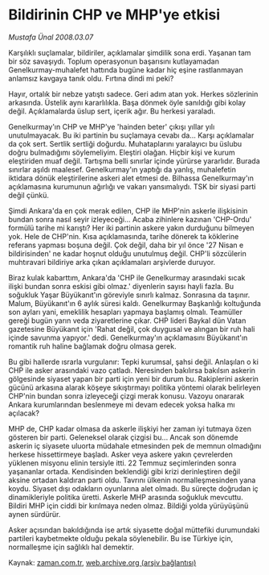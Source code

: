 # Bildirinin CHP ve MHP'ye etkisi

*Mustafa Ünal 2008.03.07*

<tr><td class="metin" colspan="2" style="padding-top: 20px; padding-left: 5px; padding-right: 10px;">Karşılıklı suçlamalar, bildiriler, açıklamalar şimdilik sona erdi. Yaşanan tam bir söz savaşıydı. Toplum operasyonun başarısını kutlayamadan Genelkurmay-muhalefet hattında bugüne kadar hiç eşine rastlanmayan anlamsız kavgaya tanık oldu. Fırtına dindi mi peki?</td></tr><tr><td class="metin" colspan="2" style="padding-top: 20px; padding-left: 5px; padding-right: 10px;"><p>Hayır, ortalık bir nebze yatıştı sadece. Geri adım atan yok. Herkes sözlerinin arkasında. Üstelik aynı kararlılıkla. Başa dönmek öyle sanıldığı gibi kolay değil. Açıklamalarda üslup sert, içerik ağır. Bu herkesi yaraladı. 
<p>Genelkurmay'ın CHP ve MHP'ye 'hainden beter' çıkışı yıllar yılı unutulmayacak. Bu iki partinin bu suçlamaya cevabı da... Karşı açıklamalar da çok sert. Sertlik sertliği doğurdu. Muhataplarını yaralayıcı bu üslubu doğru bulmadığımı söylemeliyim. Eleştiri olağan. Hiçbir kişi ve kurum eleştiriden muaf değil. Tartışma belli sınırlar içinde yürürse yararlıdır. Burada sınırlar aşıldı maalesef. Genelkurmay'ın yaptığı da yanlış, muhalefetin iktidara dönük eleştirilerine askeri alet etmesi de. Bilhassa Genelkurmay'ın açıklamasına kurumunun ağırlığı ve vakarı yansımalıydı. TSK bir siyasi parti değil çünkü. 
<p>Şimdi Ankara'da en çok merak edilen, CHP ile MHP'nin askerle ilişkisinin bundan sonra nasıl seyir izleyeceği... Acaba zihinlere kazınan 'CHP-Ordu' formülü tarihe mi karıştı? Her iki partinin askere yakın durduğunu bilmeyen yok. Hele de CHP'nin. Kısa açıklamasında, tarihe dönerek ta köklerine referans yapması boşuna değil. Çok değil, daha bir yıl önce '27 Nisan e bildirisinden' ne kadar hoşnut olduğu unutulmuş değil. CHP'li sözcülerin muhtıravari bildiriye arka çıkan açıklamaları arşivlerde duruyor.
<p>Biraz kulak kabarttım, Ankara'da 'CHP ile Genelkurmay arasındaki sıcak ilişki bundan sonra eskisi gibi olmaz.' diyenlerin sayısı hayli fazla. Bu soğukluk Yaşar Büyükanıt'ın göreviyle sınırlı kalmaz. Sonrasına da taşınır. Malum, Büyükanıt'ın 6 aylık süresi kaldı. Genelkurmay Başkanlığı koltuğunda son ayları yani, emeklilik hesapları yapmaya başlamış olmalı. Teamüller gereği bugün yarın veda ziyaretlerine çıkar. CHP lideri Baykal dün Vatan gazetesine Büyükanıt için 'Rahat değil, çok duygusal ve alıngan bir ruh hali içinde savunma yapıyor.' dedi. Genelkurmay'ın açıklamasını Büyükanıt'ın romantik ruh haline bağlamak doğru olmasa gerek. 
<p>Bu gibi hallerde ısrarla vurgulanır: Tepki kurumsal, şahsi değil. Anlaşılan o ki CHP ile asker arasındaki vazo çatladı. Neresinden bakılırsa bakılsın askerin gölgesinde siyaset yapan bir parti için yeni bir durum bu. Rakiplerini askerin gücünü arkasına alarak köşeye sıkıştırmayı politika yöntemi olarak belirleyen CHP'nin bundan sonra izleyeceği çizgi merak konusu. Vazoyu onararak Ankara kurumlarından beslenmeye mi devam edecek yoksa halka mı açılacak? 
<p>MHP de, CHP kadar olmasa da askerle ilişkiyi her zaman iyi tutmaya özen gösteren bir parti. Geleneksel olarak çizgisi bu... Ancak son dönemde askerin iç siyasete uluorta müdahale etmesinden pek de memnun olmadığını herkese hissettirmeye başladı. Asker veya askere yakın çevrelerden yüklenen misyonu elinin tersiyle itti. 22 Temmuz seçimlerinden sonra yaşananlar ortada. Kendisinden beklendiği gibi krizi derinleştiren değil aksine ortadan kaldıran parti oldu. Tavrını ülkenin normalleşmesinden yana koydu. Siyaset dışı odakların oyunlarına alet olmadı. Bu süreçte doğrudan iç dinamikleriyle politika üretti. Askerle MHP arasında soğukluk mevcuttu. Bildiri MHP için ciddi bir kırılmaya neden olmaz. Bildiği yolda yürüyüşünü aynen sürdürür.
<p>Asker açısından bakıldığında ise artık siyasette doğal müttefiki durumundaki partileri kaybetmekte olduğu pekala söylenebilir. Bu ise Türkiye için, normalleşme için sağlıklı hal demektir.<br/></p></p></p></p></p></p></p></td></tr>

Kaynak: [zaman.com.tr](http://zaman.com.tr/yazar.do?yazino=661395), [web.archive.org (arşiv bağlantısı)](http://web.archive.org/web/20080430001528/http://www.zaman.com.tr:80/yazar.do?yazino=661395)

